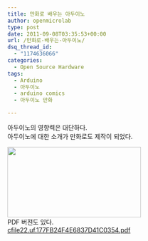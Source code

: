```yaml
---
title: 만화로 배우는 아두이노
author: openmicrolab
type: post
date: 2011-09-08T03:35:53+00:00
url: /만화로-배우는-아두이노/
dsq_thread_id:
  - "1174636066"
categories:
  - Open Source Hardware
tags:
  - Arduino
  - 아두이노
  - arduino comics
  - 아두이노 만화

---
```

아두이노의 영향력은 대단하다.  
아두이노에 대한 소개가 만화로도 제작이 되었다.  


<P style="MARGIN: 0px">
  <A title="[http://www.jodyculkin.com/comics-2/introduction-to-arduino]로 이동합니다." href="http://www.jodyculkin.com/comics-2/introduction-to-arduino" target=_blank><img loading="lazy" src="/images/1/cfile7.uf.115CCF4B4E683796292E2A.jpg" class="aligncenter" width="300" height="158" alt="" filename="cover-panel-300x158.jpg" filemime="image/jpeg" /></A>
</P>PDF 버젼도 있다.

  


<P style="MARGIN: 0px">
  <a href="/images/1/cfile22.uf.177FB24F4E6837D41C0354.pdf" class="aligncenter" filename="arduino-comic-latest.pdf"  filemime="application/pdf" />cfile22.uf.177FB24F4E6837D41C0354.pdf</a>
</P>